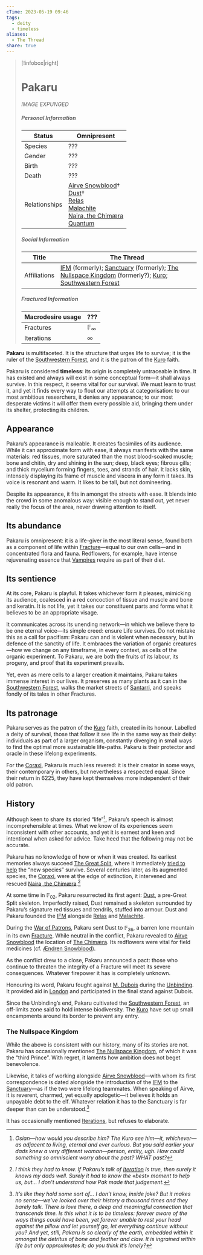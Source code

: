 ```yaml
---
cTime: 2023-05-19 09:46
tags:
  - deity
  - timeless
aliases:
  - The Thread
share: true
---
```


> [!infobox|right] 
> <h1>Pakaru </h1> 
> 
> *IMAGE EXPUNGED*
>  
> <h5>Personal Information</h5>
> 
> | Status | Omnipresent  |
> | ---- | ---- |
> | Species | ??? |
> | Gender | ???  |
> | Birth | ??? |
> | Death | ??? |
> | Relationships | [Airve Snowblood](Airve%20Snowblood.md)†<br>[Dust](Dust.md)†<br>[Relas](Relas.md)<br>[Malachite](Malachite.md)<br>[Naira, the Chimæra](Naira,%20the%20Chim%C3%A6ra.md)<br>[Quantum](Quantum.md)|
> 
> <h5> Social Information </h5>
>
> | Title | The Thread |
> | ---- | ---- |
> | Affiliations | [IFM](IFM.md) (formerly); [Sanctuary](Sanctuary.md) (formerly); [The Nullspace Kingdom](The%20Nullspace%20Kingdom.md) (formerly?); [Kuro](Kuro.md); [Southwestern Forest](Southwestern%20Forest.md) |
> 
> <h5> Fractured Information </h5>
> 
> | Macrodesire usage | ??? |
> | ---- | ---- |
> | Fractures | $\mathbb{F}_{\infty}$ |
> | Iterations | $\infty$ |

**Pakaru** is multifaceted. It is the structure that urges life to survive; it is the ruler of the [Southwestern Forest](Southwestern%20Forest.md), and it is the patron of the [Kuro](Kuro.md) faith.

Pakaru is considered **timeless**: its origin is completely untraceable in time. It has existed and always will exist in some conceptual form—it shall always survive. In this respect, it seems vital for our survival. We must learn to trust it, and yet it finds every way to flout our attempts at categorisation: to our most ambitious researchers, it denies any appearance; to our most desperate victims it will offer them every possible aid, bringing them under its shelter, protecting its children. 

## Appearance

Pakaru’s appearance is malleable. It creates facsimiles of its audience. While it can approximate form with ease, it always manifests with the same materials: red tissues, more saturated than the most blood-soaked muscle; bone and chitin, dry and shining in the sun; deep, black eyes; fibrous gills; and thick mycelium forming fingers, toes, and strands of hair. It lacks skin, intensely displaying its frame of muscle and viscera in any form it takes. Its voice is resonant and warm. It likes to be tall, but not domineering. 

Despite its appearance, it fits in amongst the streets with ease. It blends into the crowd in some anomalous way: visible enough to stand out, yet never really the focus of the area, never drawing attention to itself. 

## Its abundance

Pakaru is omnipresent: it is a life-giver in the most literal sense, found both as a component of life within [Fracture](Fracture.md)—equal to our own cells—and in concentrated flora and fauna. Redflowers, for example, have intense rejuvenating essence that [Vampires](../../../4%20Macrodesire/4.3%20Anomalies/Undeath.md#Vampires) require as part of their diet. 

## Its sentience

At its core, Pakaru is playful. It takes whichever form it pleases, mimicking its audience, coalesced in a red concoction of tissue and muscle and bone and keratin. It is not life, yet it takes our constituent parts and forms what it believes to be an appropriate visage. 

It communicates across its unending network—in which we believe there to be one eternal voice—its simple creed: ensure Life survives. Do not mistake this as a call for pacifism: Pakaru can and is violent when necessary, but in defence of the sanctity of life. It embraces the variation of organic creatures—how we change on any timeframe, in every context, as cells of the organic experiment. To Pakaru, we are both the fruits of its labour, its progeny, and proof that its experiment prevails.

Yet, even as mere cells to a larger creation it maintains, Pakaru takes immense interest in our lives. It preserves as many plants as it can in the [Southwestern Forest](Southwestern%20Forest.md), walks the market streets of [Santarri](Santarri.md), and speaks fondly of its tales in other Fractures. 

## Its patronage

Pakaru serves as the patron of the [Kuro](Kuro.md) faith, created in its honour. Labelled a deity of survival, those that follow it see life in the same way as their deity: individuals as part of a larger organism, constantly diverging in small ways to find the optimal more sustainable life-paths. Pakaru is their protector and oracle in these lifelong experiments.

For the [Coraxi](../../../2%20Species%20and%20Communities/2.1%20Species/Coraxi.md), Pakaru is much less revered: it is their creator in some ways, their contemporary in others, but nevertheless a respected equal. Since their return in 6225, they have kept themselves more independent of their old patron.

## History

Although keen to share its storied “life”[^1], Pakaru’s speech is almost incomprehensible at times. What we know of its experiences seem inconsistent with other accounts, and yet it is earnest and keen and intentional when asked for advice. Take heed that the following may not be accurate.

Pakaru has no knowledge of how or when it was created. Its earliest memories always succeed [The Great Split](The%20Great%20Split.md), where it immediately [tried to help](../../../2%20Species%20and%20Communities/2.1%20Species/Coraxi.md#The%20Great%20Split) the “new species” survive. Several centuries later, as its augmented species, the [Coraxi](../../../2%20Species%20and%20Communities/2.1%20Species/Coraxi.md), were at the edge of extinction, it intervened and rescued [Naira, the Chimæra](Naira,%20the%20Chim%C3%A6ra.md).[^2]

At some time in $\mathbb{F}_{02}$, Pakaru resurrected its first agent: [Dust](Dust.md), a pre-Great Split skeleton. Imperfectly raised, Dust remained a skeleton surrounded by Pakaru’s signature red tissues and tendrils, stuffed into armour. Dust and Pakaru founded the [IFM](IFM.md) alongside [Relas](Relas.md) and [Malachite](Malachite.md).

During the [War of Patrons](War%20of%20Patrons.md), Pakaru sent Dust to $\mathbb{F}_{36}$, a barren lone mountain in its own [Fracture](Fracture.md). While neutral in the conflict, Pakaru revealed to [Airve Snowblood](Airve%20Snowblood.md) the location of [The Chimæra](Naira,%20the%20Chim%C3%A6ra.md). Its redflowers were vital for field medicines (cf. [Ændren Snowblood](%C3%86ndren%20Snowblood.md)).

As the conflict drew to a close, Pakaru announced a pact: those who continue to threaten the integrity of a Fracture will meet its severe consequences. Whatever firepower it has is completely unknown.

Honouring its word, Pakaru fought against [M. Dubois](M.%20Dubois.md) during the [Unbinding](Unbinding.md). It provided aid in [London](London.md) and participated in the final stand against Dubois. 

Since the Unbinding’s end, Pakaru cultivated the [Southwestern Forest](Southwestern%20Forest.md), an off-limits zone said to hold intense biodiversity. The [Kuro](Kuro.md) have set up small encampments around its border to prevent any entry.

### The Nullspace Kingdom

While the above is consistent with our history, many of its stories are not. Pakaru has occasionally mentioned [The Nullspace Kingdom](The%20Nullspace%20Kingdom.md), of which it was the “third Prince”. With regret, it laments how ambition does not beget benevolence. 

Likewise, it talks of working alongside [Airve Snowblood](Airve%20Snowblood.md)—with whom its first correspondence is dated alongside the introduction of the [IFM](IFM.md) to the [Sanctuary](Sanctuary.md)—as if the two were lifelong teammates. When speaking of Airve, it is reverent, charmed, yet equally apologetic—it believes it holds an unpayable debt to the elf. Whatever relation it has to the Sanctuary is far deeper than can be understood.[^3]

It has occasionally mentioned [Iterations](Iteration.md), but refuses to elaborate.

[^1]: *Osian—how would you describe him? The Kuro see him—it, whichever—as adjacent to living, eternal and ever curious. But you said earlier your dads knew a very different woman—person, entity, ugh. How could something so omniscient worry about the past? WHAT past?*
[^2]: *I think they had to know. If Pakaru’s talk of [Iteration](Iteration.md) is true, then surely it knows my dads well. Surely it had to know the «best» moment to help us, but… I don’t understand how Pak made that judgement.* 
[^3]: *It’s like they hold some sort of… I don’t know, inside joke? But it makes no sense—we’ve looked over their history a thousand times and they barely talk. There is love there, a deep and meaningful connection that transcends time. Is this what it is to be timeless: forever aware of the ways things could have been, yet forever unable to rest your head against the pillow and let yourself go, let everything continue without you? And yet, still, Pakaru is so clearly of the earth, embedded within it amongst the detritus of bone and feather and claw. It is ingrained within life but only approximates it; do you think it’s lonely?*
